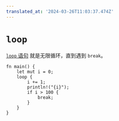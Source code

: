 ```yaml
---
translated_at: '2024-03-26T11:03:37.474Z'
---
```


# `loop`

[`loop` 语句](https://doc.rust-lang.org/std/keyword.loop.html) 就是无限循环，直到遇到 `break`。

```rust,editable
fn main() {
    let mut i = 0;
    loop {
        i += 1;
        println!("{i}");
        if i > 100 {
            break;
        }
    }
}
```
